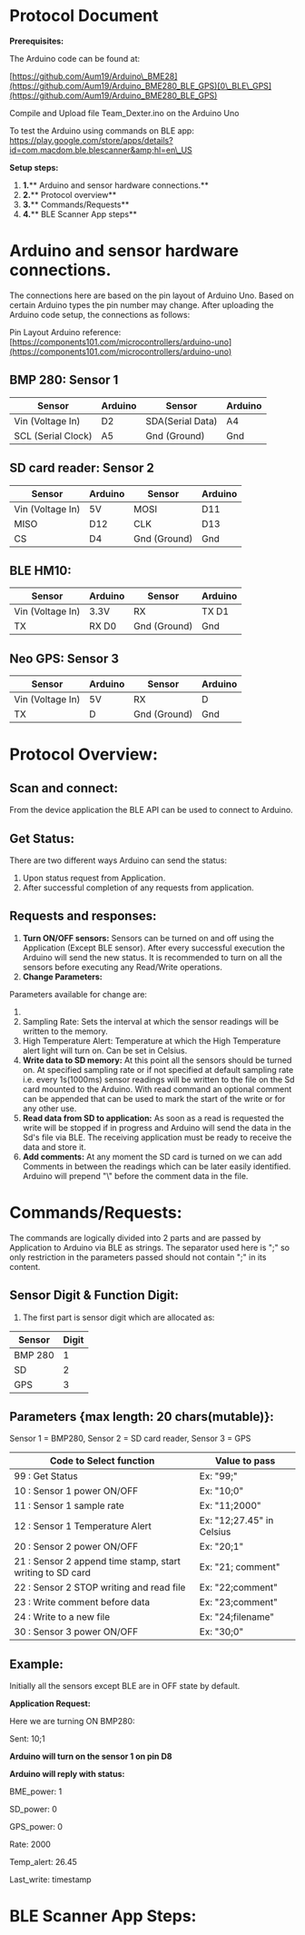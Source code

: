 # Protocol Document

**Prerequisites:**

The Arduino code can be found at:

[https://github.com/Aum19/Arduino\_BME28](https://github.com/Aum19/Arduino_BME280_BLE_GPS)[0\_BLE\_GPS](https://github.com/Aum19/Arduino_BME280_BLE_GPS)

Compile and Upload file Team\_Dexter.ino on the Arduino Uno

To test the Arduino using commands on BLE app: https://play.google.com/store/apps/details?id=com.macdom.ble.blescanner&amp;hl=en\_US

**Setup steps:**

1. **1.**** Arduino and sensor hardware connections.**
2. **2.**** Protocol overview**
3. **3.**** Commands/Requests**
4. **4.**** BLE Scanner App steps**

# Arduino and sensor hardware connections.

The connections here are based on the pin layout of Arduino Uno. Based on certain Arduino types the pin number may change. After uploading the Arduino code setup, the connections as follows:

Pin Layout Arduino reference: [https://components101.com/microcontrollers/arduino-uno](https://components101.com/microcontrollers/arduino-uno)

## BMP 280: Sensor 1

| **Sensor** | **Arduino** | **Sensor** | **Arduino** |
| --- | --- | --- | --- |
| Vin (Voltage In) | D2 | SDA(Serial Data) | A4 |
| SCL (Serial Clock) | A5 | Gnd (Ground) | Gnd |

## SD card reader: Sensor 2

| **Sensor** | **Arduino** | **Sensor** | **Arduino** |
| --- | --- | --- | --- |
| Vin (Voltage In) | 5V | MOSI | D11 |
| MISO | D12 | CLK | D13 |
| CS | D4 | Gnd (Ground) | Gnd |

## BLE HM10:

| **Sensor** | **Arduino** | **Sensor** | **Arduino** |
| --- | --- | --- | --- |
| Vin (Voltage In) | 3.3V | RX | TX D1 |
| TX | RX D0 | Gnd (Ground) | Gnd |

## Neo GPS: Sensor 3

| **Sensor** | **Arduino** | **Sensor** | **Arduino** |
| --- | --- | --- | --- |
| Vin (Voltage In) | 5V | RX | D |
| TX | D | Gnd (Ground) | Gnd |

# Protocol Overview:

## Scan and connect:

From the device application the BLE API can be used to connect to Arduino.

## Get Status:

There are two different ways Arduino can send the status:

1. Upon status request from Application.
2. After successful completion of any requests from application.

## Requests and responses:

1. **Turn ON/OFF sensors:** Sensors can be turned on and off using the Application (Except BLE sensor). After every successful execution the Arduino will send the new status. It is recommended to turn on all the sensors before executing any Read/Write operations.
2. **Change Parameters:**

Parameters available for change are:

1.
  1. Sampling Rate: Sets the interval at which the sensor readings will be written to the memory.
  2. High Temperature Alert: Temperature at which the High Temperature alert light will turn on. Can be set in Celsius.
2. **Write data to SD memory:** At this point all the sensors should be turned on. At specified sampling rate or if not specified at default sampling rate i.e. every 1s(1000ms) sensor readings will be written to the file on the Sd card mounted to the Arduino. With read command an optional comment can be appended that can be used to mark the start of the write or for any other use.
3. **Read data from SD to application:** As soon as a read is requested the write will be stopped if in progress and Arduino will send the data in the Sd&#39;s file via BLE. The receiving application must be ready to receive the data and store it.
4. **Add comments:** At any moment the SD card is turned on we can add Comments in between the readings which can be later easily identified. Arduino will prepend &quot;\\&quot; before the comment data in the file.

# Commands/Requests:

The commands are logically divided into 2 parts and are passed by Application to Arduino via BLE as strings. The separator used here is &quot;;&quot; so only restriction in the parameters passed should not contain &quot;;&quot; in its content.

## Sensor Digit &amp; Function Digit:

1. The first part is sensor digit which are allocated as:

| **Sensor** | Digit |
| --- | --- |
| BMP 280 | 1 |
| SD | 2 |
| GPS | 3 |

## Parameters {max length: 20 chars(mutable)}:

 Sensor 1 = BMP280, Sensor 2 = SD card reader, Sensor 3 = GPS

| **Code to Select function** | **Value to pass** |
| --- | --- |
| 99 : Get Status | Ex: &quot;99;&quot; |
| 10 : Sensor 1 power ON/OFF | Ex: &quot;10;0&quot; |
| 11 : Sensor 1 sample rate | Ex: &quot;11;2000&quot; |
| 12 : Sensor 1 Temperature Alert | Ex: &quot;12;27.45&quot; in Celsius |
| 20 : Sensor 2 power ON/OFF | Ex: &quot;20;1&quot; |
| 21 : Sensor 2 append time stamp, start        writing to SD card | Ex: &quot;21; comment&quot; |
| 22 : Sensor 2 STOP writing and read file | Ex: &quot;22;comment&quot; |
| 23 : Write comment before data | Ex: &quot;23;comment&quot; |
| 24 : Write to a new file | Ex: &quot;24;filename&quot; |
| 30 : Sensor 3 power ON/OFF | Ex: &quot;30;0&quot; |

## Example:

Initially all the sensors except BLE are in OFF state by default.

**Application Request:**

Here we are turning ON BMP280:

Sent: 10;1

**Arduino will turn on the sensor 1 on pin D8**

**Arduino will reply with status:**

BME\_power:         1

SD\_power:          0

GPS\_power:         0

Rate:              2000

Temp\_alert:        26.45

Last\_write:        timestamp







# BLE Scanner App Steps:
